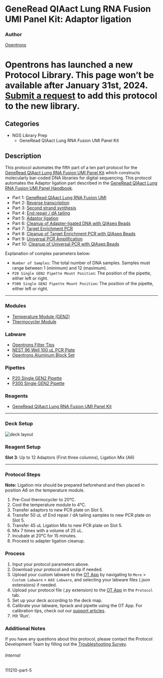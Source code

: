 # GeneRead QIAact Lung RNA Fusion UMI Panel Kit: Adaptor ligation

### Author
[Opentrons](https://opentrons.com/)


# Opentrons has launched a new Protocol Library. This page won’t be available after January 31st, 2024. [Submit a request](https://docs.google.com/forms/d/e/1FAIpQLSdYYp9QCKow4nn0KlCVsMS3HX0eJ0N9O7-erajKvcpT0lWbSg/viewform) to add this protocol to the new library.

## Categories
* NGS Library Prep
	* GeneRead QIAact Lung RNA Fusion UMI Panel Kit

## Description
This protocol automates the fifth part of a ten part protocol for the [GeneRead QIAact Lung RNA Fusion UMI Panel Kit](https://www.qiagen.com/us/products/instruments-and-automation/genereader-system/generead-qiaact-lung-panels-ww/?catno=181936) which constructs molecularly bar-coded DNA libraries for digital sequencing. This protocol automates the Adaptor ligation part described in the [GeneRead QIAact Lung RNA Fusion UMI Panel Handbook](https://www.qiagen.com/us/resources/download.aspx?id=1a71d98a-c45c-44fa-b4af-874cd1d2b61f&lang=en).

* Part 1: [GeneRead QIAact Lung RNA Fusion UMI](https://protocols.opentrons.com/protocol/111210)
* Part 2: [Reverse transcription](https://protocols.opentrons.com/protocol/111210-part-2)
* Part 3: [Second strand synthesis](https://protocols.opentrons.com/protocol/111210-part-3)
* Part 4: [End repair / dA tailing](https://protocols.opentrons.com/protocol/111210-part-4)
* Part 5: [Adaptor ligation](https://protocols.opentrons.com/protocol/111210-part-5)
* Part 6: [Cleanup of Adapter-ligated DNA with QIAseq Beads](https://protocols.opentrons.com/protocol/111210-part-6)
* Part 7: [Target Enrichment PCR](https://protocols.opentrons.com/protocol/111210-part-7)
* Part 8: [Cleanup of Target Enrichment PCR with QIAseq Beads](https://protocols.opentrons.com/protocol/111210-part-8)
* Part 9: [Universal PCR Amplification](https://protocols.opentrons.com/protocol/111210-part-9)
* Part 10: [Cleanup of Universal PCR with QIAseq Beads](https://protocols.opentrons.com/protocol/111210-part-10)

Explanation of complex parameters below:
* `Number of Samples`: The total number of DNA samples. Samples must range between 1 (minimum) and 12 (maximum).
* `P20 Single GEN2 Pipette Mount Position`: The position of the pipette, either left or right.
* `P300 Single GEN2 Pipette Mount Position`: The position of the pipette, either left or right.

---

### Modules
* [Temperature Module (GEN2)](https://shop.opentrons.com/collections/hardware-modules/products/tempdeck)
* [Thermocycler Module](https://shop.opentrons.com/collections/hardware-modules/products/thermocycler-module)

### Labware
* [Opentrons Filter Tips](https://shop.opentrons.com/collections/opentrons-tips)
* [NEST 96 Well 100 uL PCR Plate](https://shop.opentrons.com/collections/lab-plates/products/nest-0-1-ml-96-well-pcr-plate-full-skirt)
* [Opentrons Aluminum Block Set](https://shop.opentrons.com/collections/racks-and-adapters/products/aluminum-block-set)

### Pipettes
* [P20 Single GEN2 Pipette](https://shop.opentrons.com/collections/ot-2-robot/products/single-channel-electronic-pipette?variant=31059478970462)
* [P300 Single GEN2 Pipette](https://shop.opentrons.com/collections/ot-2-robot/products/single-channel-electronic-pipette?variant=5984549109789)

### Reagents
* [GeneRead QIAact Lung RNA Fusion UMI Panel Kit](https://www.qiagen.com/us/products/instruments-and-automation/genereader-system/generead-qiaact-lung-panels-ww/?catno=181936)

---

### Deck Setup
![deck layout](https://opentrons-protocol-library-website.s3.amazonaws.com/custom-README-images/111210/111210-part-5.png)

### Reagent Setup

**Slot 3**: Up to 12 Adaptors (First three columns), Ligation Mix (A6)

---

### Protocol Steps

**Note:** Ligation mix should be prepared beforehand and then placed in position A6 on the temperature module.

1. Pre-Cool thermocycler to 20°C.
2. Cool the temperature module to 4°C.
3. Transfer adaptors to new PCR plate on Slot 5.
4. Transfer 50 uL of End repair / dA tailing samples to new PCR plate on Slot 5.
5. Transfer 45 uL Ligation Mix to new PCR plate on Slot 5.
6. Mix 7 times with a volume of 25 uL.
7. Incubate at 20°C for 15 minutes.
8. Proceed to adapter ligation cleanup.


### Process
1. Input your protocol parameters above.
2. Download your protocol and unzip if needed.
3. Upload your custom labware to the [OT App](https://opentrons.com/ot-app) by navigating to `More` > `Custom Labware` > `Add Labware`, and selecting your labware files (.json extensions) if needed.
4. Upload your protocol file (.py extension) to the [OT App](https://opentrons.com/ot-app) in the `Protocol` tab.
5. Set up your deck according to the deck map.
6. Calibrate your labware, tiprack and pipette using the OT App. For calibration tips, check out our [support articles](https://support.opentrons.com/en/collections/1559720-guide-for-getting-started-with-the-ot-2).
7. Hit 'Run'.

### Additional Notes
If you have any questions about this protocol, please contact the Protocol Development Team by filling out the [Troubleshooting Survey](https://protocol-troubleshooting.paperform.co/).

###### Internal
111210-part-5